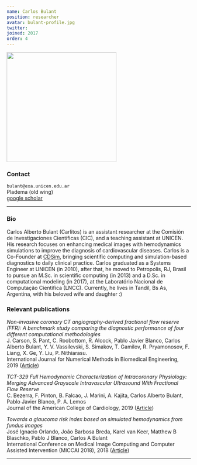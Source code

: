 ```yaml
---
name: Carlos Bulant
position: researcher
avatar: bulant-profile.jpg
twitter:
joined: 2017
order: 4
---
```


<img width="300" src="{{site.baseurl}}/images/people/{{page.avatar}}" data-action="zoom">

### Contact

<i class="fa fa-envelope-o"></i>  `bulant@exa.unicen.edu.ar`<br>
<i class="fa fa-building"></i> Pladema (old wing) <br>
<i class="fa fa-bar-chart"></i> [google scholar](https://scholar.google.com/citations?user=JkQyRpcAAAAJ&hl=en)

<hr>

### Bio

Carlos Alberto Bulant (Carlitos) is an assistant researcher at the Comisión de Investigaciones Científicas (CIC), and a teaching assistant at UNICEN. His research focuses on enhancing medical images with hemodynamics simulations to improve the diagnosis of cardiovascular diseases. Carlos is a Co-Founder at [CDSim](http://cdsim.com.ar), bringing scientific computing and simulation-based diagnostics to daily clinical practice. Carlos graduated as a Systems Engineer at UNICEN (in 2010), after that, he moved to Petropolis, RJ, Brasil to pursue an M.Sc. in scientific computing (in 2013) and a D.Sc. in computational modeling (in 2017), at the Laboratório Nacional de Computação Científica (LNCC). Currently, he lives in Tandil, Bs As, Argentina, with his beloved wife and daughter :)

### Relevant publications

_Non-invasive coronary CT angiography-derived fractional flow reserve (FFR): A benchmark study comparing the diagnostic performance of four different computational methodologies_<br>
J. Carson, S. Pant, C. Roobottom, R. Alcock, Pablo Javier Blanco, Carlos Alberto Bulant, Y. V. Vassilevski, S. Simakov, T. Gamilov, R. Pryamonosov, F. Liang, X. Ge, Y. Liu, P. Nithiarasu.<br>
International Journal for Numerical Methods in Biomedical Engineering, 2019 ([Article](https://onlinelibrary.wiley.com/doi/full/10.1002/cnm.3235))

_TCT-329 Full Hemodynamic Characterization of Intracoronary Physiology: Merging Advanced Grayscale Intravascular Ultrasound With Fractional Flow Reserve_<br>
C. Bezerra, F. Pinton, B. Falcao, J. Marini, A. Kajita, Carlos Alberto Bulant, Pablo Javier Blanco, P. A. Lemos<br>
Journal of the American College of Cardiology, 2019 ([Article](https://www.sciencedirect.com/science/article/pii/S0735109719367592?via%3Dihub))

_Towards a glaucoma risk index based on simulated hemodynamics from fundus images_<br>
José Ignacio Orlando, João Barbosa Breda, Karel van Keer, Matthew B Blaschko, Pablo J Blanco, Carlos A Bulant<br>
International Conference on Medical Image Computing and Computer Assisted Intervention (MICCAI 2018), 2018 ([Article](https://arxiv.org/pdf/1805.10273))

<hr>